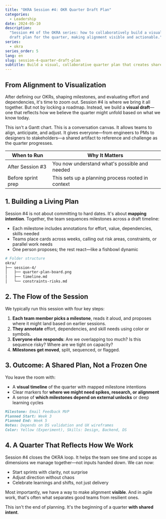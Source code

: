 ```yaml
---
title: "OKRA Session #4: OKR Quarter Draft Plan"
categories:
  - Leadership
date: 2024-05-10
description:
  "Session #4 of the OKRA series: how to collaboratively build a visual
  draft plan for the quarter, making alignment visible and actionable."
series:
  - okra
series_order: 5
lang: en
slug: session-4-quarter-draft-plan
subtitle: Build a visual, collaborative quarter plan that creates shared alignment without rigid timelines—turning intentions into executable roadmaps
---
```


## From Alignment to Visualization

After defining our OKRs, shaping milestones, and evaluating effort and dependencies, it's time to zoom out. Session #4 is where we bring it all together. But not by locking a roadmap. Instead, we build a **visual draft**—one that reflects how we believe the quarter might unfold based on what we know today.

This isn't a Gantt chart. This is a conversation canvas. It allows teams to align, anticipate, and adjust. It gives everyone—from engineers to PMs to designers to stakeholders—a shared artifact to reference and challenge as the quarter progresses.

| When to Run        | Why It Matters                                    |
| ------------------ | ------------------------------------------------- |
| After Session #3   | You now understand what's possible and needed     |
| Before sprint prep | This sets up a planning process rooted in context |

## 1. Building a Living Plan

Session #4 is not about committing to hard dates. It's about **mapping intention**. Together, the team sequences milestones across a draft timeline:

- Each milestone includes annotations for effort, value, dependencies, skills needed
- Teams place cards across weeks, calling out risk areas, constraints, or parallel work needs
- One person proposes; the rest react—like a fishbowl dynamic

```bash
# Folder structure
okra/
├── session-4/
│   ├── quarter-plan-board.png
│   ├── timeline.md
│   └── constraints-risks.md
```

## 2. The Flow of the Session

We typically run this session with four key steps:

1. **Each team member picks a milestone**, reads it aloud, and proposes where it might land based on earlier sessions.
2. **They annotate** effort, dependencies, and skill needs using color or symbols.
3. **Everyone else responds**: Are we overlapping too much? Is this sequence risky? Where are we tight on capacity?
4. **Milestones get moved**, split, sequenced, or flagged.

## 3. Outcome: A Shared Plan, Not a Frozen One

You leave the room with:

- A **visual timeline** of the quarter with mapped milestone intentions
- Clear markers for **where we might need spikes, research, or alignment**
- A sense of **which milestones depend on external unlocks** or deep learning cycles

```markdown
Milestone: Email Feedback MVP
Planned Start: Week 3
Planned End: Week 5
Notes: Depends on DS validation and UX wireframes
Color: Yellow (Experiment), Skills: Design, Backend, DS
```

## 4. A Quarter That Reflects How We Work

Session #4 closes the OKRA loop. It helps the team see time and scope as dimensions we manage together—not inputs handed down. We can now:

- Start sprints with clarity, not surprise
- Adjust direction without chaos
- Celebrate learnings and shifts, not just delivery

Most importantly, we have a way to make alignment **visible**. And in agile work, that's often what separates good teams from resilient ones.

This isn't the end of planning. It's the beginning of a quarter **with shared intent**.
